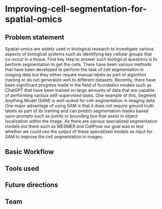 # Improving-cell-segmentation-for-spatial-omics
## Problem statement 
Spatial-omics are widely used in biological research to investigate various aspects of biological systems such as identifying key cellular groups that co-occur in a tissue. First key step to answer such biological questions is to perform segmentation to get the cells. There have been various methods that have been developed to perform the task of cell segmentation in imaging data but they either require manual labels as part of algorithm training or do not generalize well to different datasets. Recently, there have been significant progress made in the field of foundation models such as ChatGPT that have been trained on large amounts of data that are capable of performing various self-supervised tasks. One example of this, Segment Anything Model (SAM) is well-suited for cell-segmentation in imaging data. One major advantage of using SAM is that it does not require ground truth labels as part of its training and can predict segmentation masks based upon prompts such as points or bounding box that assist in object localization within the image. As there are various specialized segmentation models out there such as MESMER and CellPose our goal was to test whether we could use the output of these specialized models as input for SAM to improve the cell segmentation in images. 

## Basic Workflow 

## Tools used

## Future directions

## Team 
